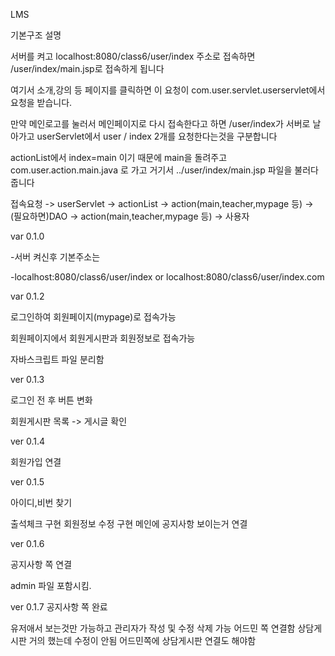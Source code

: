 LMS

기본구조 설명

서버를 켜고 localhost:8080/class6/user/index 주소로 접속하면 /user/index/main.jsp로 접속하게 됩니다

여기서 소개,강의 등 페이지를 클릭하면 이 요청이 com.user.servlet.userservlet에서 요청을 받습니다.

만약 메인로고를 눌러서 메인페이지로 다시 접속한다고 하면 /user/index가 서버로 날아가고 userServlet에서 user / index 2개를 요청한다는것을 구분합니다

actionList에서 index=main 이기 때문에 main을 돌려주고 com.user.action.main.java 로 가고 거기서 ../user/index/main.jsp 파일을 불러다 줍니다

접속요청 -> userServlet -> actionList -> action(main,teacher,mypage 등) -> (필요하면)DAO -> action(main,teacher,mypage 등) -> 사용자

var 0.1.0

-서버 켜신후 기본주소는

-localhost:8080/class6/user/index or localhost:8080/class6/user/index.com

var 0.1.2

로그인하여 회원페이지(mypage)로 접속가능

회원페이지에서 회원게시판과 회원정보로 접속가능

자바스크립트 파일 분리함

ver 0.1.3

로그인 전 후 버튼 변화

회원게시판 목록 -> 게시글 확인

ver 0.1.4 

회원가입 연결

ver 0.1.5

아이디,비번 찾기

출석체크 구현 회원정보 수정 구현 메인에 공지사항 보이는거 연결

ver 0.1.6

공지사항 쪽 연결

admin 파일 포함시킴.

ver 0.1.7
공지사항 쪽 완료

유저애서 보는것만 가능하고 관리자가 작성 및 수정 삭제 가능
어드민 쪽 연결함
상담게시판 거의 했는데 수정이 안됨
어드민쪽에 상담게시판 연결도 해야함


